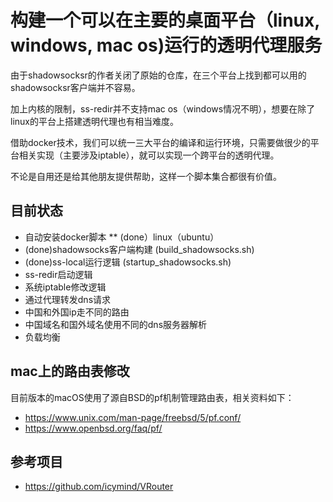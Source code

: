 # 构建一个可以在主要的桌面平台（linux, windows, mac os)运行的透明代理服务
由于shadowsocksr的作者关闭了原始的仓库，在三个平台上找到都可以用的shadowsocksr客户端并不容易。

加上内核的限制，ss-redir并不支持mac os（windows情况不明），想要在除了linux的平台上搭建透明代理也有相当难度。

借助docker技术，我们可以统一三大平台的编译和运行环境，只需要做很少的平台相关实现（主要涉及iptable），就可以实现一个跨平台的透明代理。

不论是自用还是给其他朋友提供帮助，这样一个脚本集合都很有价值。

## 目前状态
* 自动安装docker脚本
** (done）linux（ubuntu）
* (done)shadowsocks客户端构建 (build_shadowsocks.sh)
* (done)ss-local运行逻辑 (startup_shadowsocks.sh)
* ss-redir启动逻辑
* 系统iptable修改逻辑
* 通过代理转发dns请求
* 中国和外国ip走不同的路由
* 中国域名和国外域名使用不同的dns服务器解析
* 负载均衡

## mac上的路由表修改
目前版本的macOS使用了源自BSD的pf机制管理路由表，相关资料如下：

* https://www.unix.com/man-page/freebsd/5/pf.conf/
* https://www.openbsd.org/faq/pf/

## 参考项目
* https://github.com/icymind/VRouter
